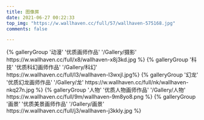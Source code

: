 ```yaml
---
title: 图像房
date: 2021-06-27 00:22:33
top_img: "https://w.wallhaven.cc/full/57/wallhaven-575168.jpg"
comments: false

---
```


<div class="gallery-group-main">
{% galleryGroup '动漫' '优质画师作品' '/Gallery/摄影' https://w.wallhaven.cc/full/x8/wallhaven-x8j3kd.jpg %}
{% galleryGroup '科技' '优质科幻画师作品' '/Gallery/科幻' https://w.wallhaven.cc/full/l3/wallhaven-l3wxjl.jpg%}
{% galleryGroup '幻龙' '优质幻龙画师作品' '/Gallery/龙' https://w.wallhaven.cc/full/nk/wallhaven-nkq27n.jpg %}
{% galleryGroup '人物' '优质人物画师作品' '/Gallery/人物' https://w.wallhaven.cc/full/9m/wallhaven-9m8yo8.png %}
{% galleryGroup '画景' '优质美景画师作品' '/Gallery/画景' https://w.wallhaven.cc/full/j3/wallhaven-j3kkly.jpg %}
</div>
